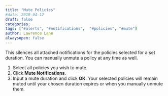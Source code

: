 ```yaml
---
title: "Mute Policies"
#date: 2018-04-12
draft: false
categories:
tags: ["#alerts", "#notifications",  "#policies", "#mute"]
author: Lawrence Lane
alwaysopen: false
---
```


This silences all attached notifications for the policies selected for a set duration. You can manually unmute a policy at any time as well.

1. Select all policies you wish to mute.
2. Click **Mute Notifications**.
3. Input a mute duration and click **OK**. Your selected policies will remain muted until your chosen duration expires or when you manually unmute them.

